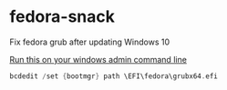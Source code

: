# fedora-snack
Fix fedora grub after updating Windows 10

[Run this on your windows admin command line](https://ask.fedoraproject.org/en/question/106435/how-to-recover-grub-bootloader/)
```groovy
bcdedit /set {bootmgr} path \EFI\fedora\grubx64.efi
```
